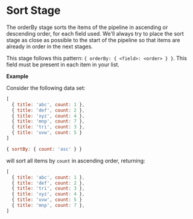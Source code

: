 # Sort Stage

The orderBy stage sorts the items of the pipeline in ascending or descending order, for each field used. We'll always try to place the sort stage as close as possible to the start of the pipeline so that items are already in order in the next stages.

This stage follows this pattern: `{ orderBy: { <field>: <order> } }`. This field must be present in each item in your list.

**Example**

Consider the following data set:

```js
[
  { title: 'abc', count: 1 },
  { title: 'def', count: 2 },
  { title: 'xyz', count: 4 },
  { title: 'mnp', count: 7 },
  { title: 'tri', count: 3 },
  { title: 'uvw', count: 5 }
]
```

```js
{ sortBy: { count: 'asc' } }
```

will sort all items by `count` in ascending order, returning:

```js
[
  { title: 'abc', count: 1 },
  { title: 'def', count: 2 },
  { title: 'tri', count: 3 },
  { title: 'xyz', count: 4 },
  { title: 'uvw', count: 5 }
  { title: 'mnp', count: 7 },
]
```
